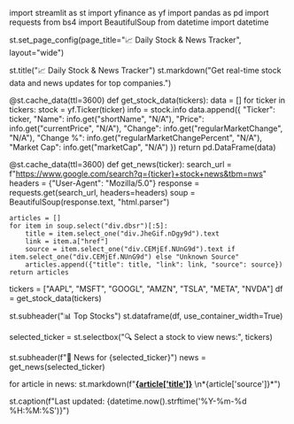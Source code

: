 import streamlit as st
import yfinance as yf
import pandas as pd
import requests
from bs4 import BeautifulSoup
from datetime import datetime

st.set_page_config(page_title="📈 Daily Stock & News Tracker", layout="wide")

st.title("📈 Daily Stock & News Tracker")
st.markdown("Get real-time stock data and news updates for top companies.")

@st.cache_data(ttl=3600)
def get_stock_data(tickers):
    data = []
    for ticker in tickers:
        stock = yf.Ticker(ticker)
        info = stock.info
        data.append({
            "Ticker": ticker,
            "Name": info.get("shortName", "N/A"),
            "Price": info.get("currentPrice", "N/A"),
            "Change": info.get("regularMarketChange", "N/A"),
            "Change %": info.get("regularMarketChangePercent", "N/A"),
            "Market Cap": info.get("marketCap", "N/A")
        })
    return pd.DataFrame(data)

@st.cache_data(ttl=3600)
def get_news(ticker):
    search_url = f"https://www.google.com/search?q={ticker}+stock+news&tbm=nws"
    headers = {"User-Agent": "Mozilla/5.0"}
    response = requests.get(search_url, headers=headers)
    soup = BeautifulSoup(response.text, "html.parser")

    articles = []
    for item in soup.select("div.dbsr")[:5]:
        title = item.select_one("div.JheGif.nDgy9d").text
        link = item.a["href"]
        source = item.select_one("div.CEMjEf.NUnG9d").text if item.select_one("div.CEMjEf.NUnG9d") else "Unknown Source"
        articles.append({"title": title, "link": link, "source": source})
    return articles

tickers = ["AAPL", "MSFT", "GOOGL", "AMZN", "TSLA", "META", "NVDA"]
df = get_stock_data(tickers)

st.subheader("📊 Top Stocks")
st.dataframe(df, use_container_width=True)

selected_ticker = st.selectbox("🔍 Select a stock to view news:", tickers)

st.subheader(f"📰 News for {selected_ticker}")
news = get_news(selected_ticker)

for article in news:
    st.markdown(f"**[{article['title']}]({article['link']})**  \n*{article['source']}*")

st.caption(f"Last updated: {datetime.now().strftime('%Y-%m-%d %H:%M:%S')}")
